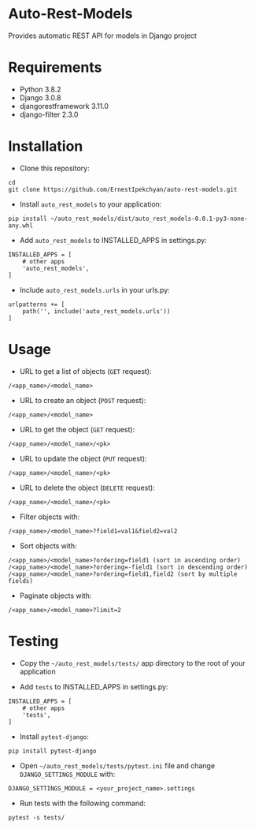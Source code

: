 # Auto-Rest-Models
Provides automatic REST API for models in Django project

# Requirements
- Python 3.8.2
- Django 3.0.8
- djangorestframework 3.11.0
- django-filter 2.3.0

# Installation
- Clone this repository:

```
cd
git clone https://github.com/ErnestIpekchyan/auto-rest-models.git
```

- Install `auto_rest_models` to your application:

```
pip install ~/auto_rest_models/dist/auto_rest_models-0.0.1-py3-none-any.whl
```

- Add `auto_rest_models` to INSTALLED_APPS in settings.py:

```
INSTALLED_APPS = [
    # other apps
    'auto_rest_models',
]
```

- Include `auto_rest_models.urls` in your urls.py:

```
urlpatterns += [
    path('', include('auto_rest_models.urls'))
]
```

# Usage

- URL to get a list of objects (`GET` request):

```
/<app_name>/<model_name>
```

- URL to create an object (`POST` request):

```
/<app_name>/<model_name>
```

- URL to get the object (`GET` request):

```
/<app_name>/<model_name>/<pk>
```

- URL to update the object (`PUT` request):

```
/<app_name>/<model_name>/<pk>
```

- URL to delete the object (`DELETE` request):

```
/<app_name>/<model_name>/<pk>
```

- Filter objects with:

```
/<app_name>/<model_name>?field1=val1&field2=val2
```

- Sort objects with:

```
/<app_name>/<model_name>?ordering=field1 (sort in ascending order)
/<app_name>/<model_name>?ordering=-field1 (sort in descending order)
/<app_name>/<model_name>?ordering=field1,field2 (sort by multiple fields)
```

- Paginate objects with:

```
/<app_name>/<model_name>?limit=2
```

# Testing

- Copy the `~/auto_rest_models/tests/` app directory to the root of your application

- Add `tests` to INSTALLED_APPS in settings.py:

```
INSTALLED_APPS = [
    # other apps
    'tests',
]
```

- Install `pytest-django`:

```
pip install pytest-django
```

- Open `~/auto_rest_models/tests/pytest.ini` file and change `DJANGO_SETTINGS_MODULE` with:

```
DJANGO_SETTINGS_MODULE = <your_project_name>.settings
```

- Run tests with the following command:

```
pytest -s tests/
```